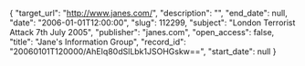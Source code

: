 {
  "target_url": "http://www.janes.com/", 
  "description": "", 
  "end_date": null, 
  "date": "2006-01-01T12:00:00", 
  "slug": 112299, 
  "subject": "London Terrorist Attack 7th July 2005", 
  "publisher": "janes.com", 
  "open_access": false, 
  "title": "Jane's Information Group", 
  "record_id": "20060101T120000/AhEIq80dSlLbk1JSOHGskw==", 
  "start_date": null
}

